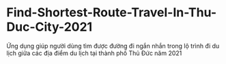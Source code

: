 # Find-Shortest-Route-Travel-In-Thu-Duc-City-2021
Ứng dụng giúp người dùng tìm được đường đi ngắn nhắn trong lộ trình đi du lịch giữa các địa điểm du lịch tại thành phố Thủ Đức năm 2021
